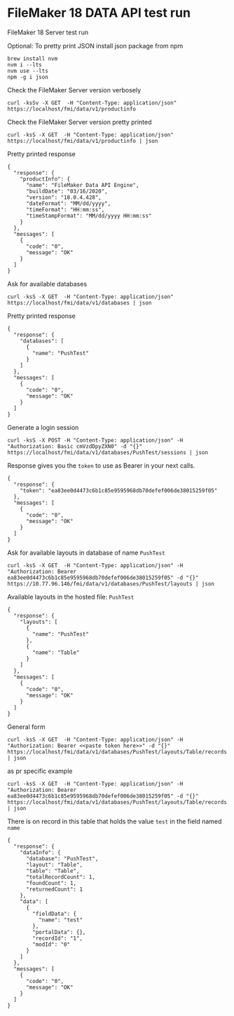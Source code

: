 # FileMaker 18 DATA API test run
FileMaker 18 Server test run

Optional: To pretty print JSON install json package from npm
```
brew install nvm
nvm i --lts
nvm use --lts
npm -g i json
```

Check the FileMaker Server version verbosely
```
curl -ksSv -X GET  -H "Content-Type: application/json" https://localhost/fmi/data/v1/productinfo
```

Check the FileMaker Server version pretty printed
```
curl -ksS -X GET  -H "Content-Type: application/json" https://localhost/fmi/data/v1/productinfo | json
```

Pretty printed response
```
{
  "response": {
    "productInfo": {
      "name": "FileMaker Data API Engine",
      "buildDate": "03/16/2020",
      "version": "18.0.4.428",
      "dateFormat": "MM/dd/yyyy",
      "timeFormat": "HH:mm:ss",
      "timeStampFormat": "MM/dd/yyyy HH:mm:ss"
    }
  },
  "messages": [
    {
      "code": "0",
      "message": "OK"
    }
  ]
}
```

Ask for available databases
```
curl -ksS -X GET  -H "Content-Type: application/json" https://localhost/fmi/data/v1/databases | json
```

Pretty printed response
```
{
  "response": {
    "databases": [
      {
        "name": "PushTest"
      }
    ]
  },
  "messages": [
    {
      "code": "0",
      "message": "OK"
    }
  ]
}
```

Generate a login session
```
curl -ksS -X POST -H "Content-Type: application/json" -H "Authorization: Basic cmVzdDpyZXN0" -d "{}" https://localhost/fmi/data/v1/databases/PushTest/sessions | json
```

Response gives you the `token` to use as Bearer in your next calls.
```
{
  "response": {
    "token": "ea83ee0d4473c6b1c85e9595968db70defef006de38015259f05"
  },
  "messages": [
    {
      "code": "0",
      "message": "OK"
    }
  ]
}
```

Ask for available layouts in database of name `PushTest`
```
curl -ksS -X GET  -H "Content-Type: application/json" -H "Authorization: Bearer ea83ee0d4473c6b1c85e9595968db70defef006de38015259f05" -d "{}" https://10.77.96.146/fmi/data/v1/databases/PushTest/layouts | json
```

Available layouts in the hosted file: `PushTest`
```
{
  "response": {
    "layouts": [
      {
        "name": "PushTest"
      },
      {
        "name": "Table"
      }
    ]
  },
  "messages": [
    {
      "code": "0",
      "message": "OK"
    }
  ]
}
```

General form
```
curl -ksS -X GET  -H "Content-Type: application/json" -H "Authorization: Bearer <<paste token here>>" -d "{}" https://localhost/fmi/data/v1/databases/PushTest/layouts/Table/records | json
```

as pr specific example
```
curl -ksS -X GET  -H "Content-Type: application/json" -H "Authorization: Bearer ea83ee0d4473c6b1c85e9595968db70defef006de38015259f05" -d "{}" https://localhost/fmi/data/v1/databases/PushTest/layouts/Table/records | json
```

There is on record in this table that holds the value `test` in the field named `name`
```
{
  "response": {
    "dataInfo": {
      "database": "PushTest",
      "layout": "Table",
      "table": "Table",
      "totalRecordCount": 1,
      "foundCount": 1,
      "returnedCount": 1
    },
    "data": [
      {
        "fieldData": {
          "name": "test"
        },
        "portalData": {},
        "recordId": "1",
        "modId": "0"
      }
    ]
  },
  "messages": [
    {
      "code": "0",
      "message": "OK"
    }
  ]
}
```
